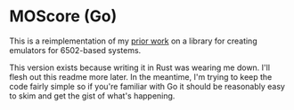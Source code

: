 # MOScore (Go)

This is a reimplementation of my [prior work](https://github.com/dogue/moscore) on a library for creating emulators for 6502-based systems.

This version exists because writing it in Rust was wearing me down. I'll flesh out this readme more later. In the meantime, I'm trying to keep the code fairly simple so if you're familiar with Go it should be reasonably easy to skim and get the gist of what's happening.
